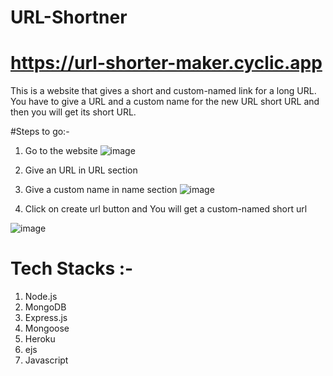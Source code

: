 # URL-Shortner
# https://url-shorter-maker.cyclic.app

This is a website that gives a short and custom-named link for a long URL. You have to give a URL and a custom name for the new URL short URL and then you will get its short URL.

#Steps to go:-

1. Go to the website 
![image](https://user-images.githubusercontent.com/97455068/170805073-d6c4481f-e2e5-466e-940c-7420ec2a7039.png)

2. Give an URL in URL section 
3. Give a custom name in name section
![image](https://user-images.githubusercontent.com/97455068/170805105-a59c1235-b59d-4241-9aeb-163cebbc5e70.png)

4. Click on create url button and You will get a custom-named short url

![image](https://user-images.githubusercontent.com/97455068/170805122-def4f588-21a0-42d7-8d1f-b7e54f0f0569.png)

# Tech Stacks :- 
1. Node.js
2. MongoDB
3. Express.js
4. Mongoose
5. Heroku
6. ejs
7. Javascript

